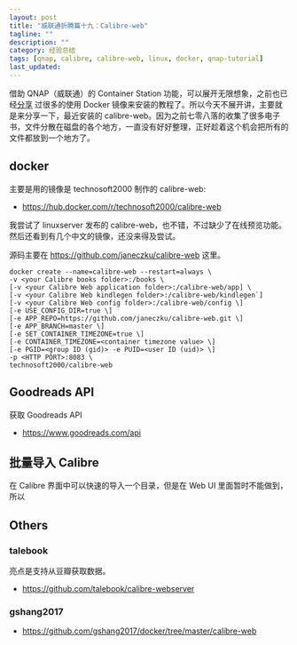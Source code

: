 ```yaml
---
layout: post
title: "威联通折腾篇十九：Calibre-web"
tagline: ""
description: ""
category: 经验总结
tags: [qnap, calibre, calibre-web, linux, docker, qnap-tutorial]
last_updated:
---
```


借助 QNAP（威联通）的 Container Station 功能，可以展开无限想象，之前也已经[分享](/tags.html#qnap-tutorial) 过很多的使用 Docker 镜像来安装的教程了。所以今天不展开讲，主要就是来分享一下，最近安装的 calibre-web。因为之前七零八落的收集了很多电子书，文件分散在磁盘的各个地方，一直没有好好整理，正好趁着这个机会把所有的文件都放到一个地方了。

## docker

主要是用的镜像是 technosoft2000 制作的 calibre-web:

- <https://hub.docker.com/r/technosoft2000/calibre-web>

我尝试了 linuxserver 发布的 calibre-web，也不错，不过缺少了在线预览功能。然后还看到有几个中文的镜像，还没来得及尝试。

源码主要在 <https://github.com/janeczku/calibre-web> 这里。

	docker create --name=calibre-web --restart=always \
	-v <your Calibre books folder>:/books \
	[-v <your Calibre Web application folder>:/calibre-web/app] \
	[-v <your Calibre Web kindlegen folder>:/calibre-web/kindlegen`]
	[-v <your Calibre Web config folder>:/calibre-web/config \]
	[-e USE_CONFIG_DIR=true \]
	[-e APP_REPO=https://github.com/janeczku/calibre-web.git \]
	[-e APP_BRANCH=master \]
	[-e SET_CONTAINER_TIMEZONE=true \]
	[-e CONTAINER_TIMEZONE=<container timezone value> \]
	[-e PGID=<group ID (gid)> -e PUID=<user ID (uid)> \]
	-p <HTTP PORT>:8083 \
	technosoft2000/calibre-web


## Goodreads API
获取 Goodreads API

- <https://www.goodreads.com/api>

## 批量导入 Calibre
在 Calibre 界面中可以快速的导入一个目录，但是在 Web UI 里面暂时不能做到，所以


## Others

### talebook
亮点是支持从豆瓣获取数据。

- <https://github.com/talebook/calibre-webserver>

### gshang2017

- <https://github.com/gshang2017/docker/tree/master/calibre-web>
